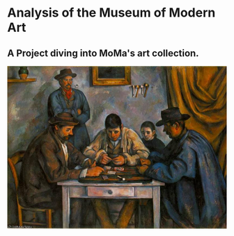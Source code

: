 # Analysis of the Museum of Modern Art
## A Project diving into MoMa's art collection.
![alt text](https://github.com/DaveG-P/Analysis-of-MoMa-Art-Collection/blob/master/Images/Cezanne-thecardplayers(1892).JPG) 
